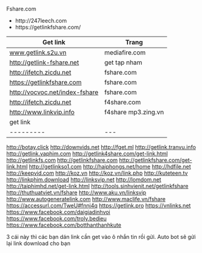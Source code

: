 Fshare.com
<ul>
	<li>http://247leech.com</li>
	<li>https://getlinkfshare.com/</li>
</ul>

|Get link                       | Trang |
|-------------------------------|---------------|
www.getlink.s2u.vn 				| mediafire.com |
http://getlink-fshare.net 		| get tạp nham  |
http://ifetch.zicdu.net 		| fshare.com    |
https://getlinkfshare.com		| fshare.com    |
http://vocvoc.net/index-fshare 	| fshare.com    |
http://ifetch.zicdu.net 		| f4share.com   |
http://www.linkvip.info 	 	| f4share  mp3.zing.vn |
|get link |   |   |   |
|---------|---|---|---|

http://botay.click
http://downvids.net
http://fget.ml
http://getlink.tranvu.info
http://getlink.vaphim.com
http://getlink4share.com/get-link.html
http://getlinkfs.com
http://getlinkfshare.com
http://getlinkfshare.com/get-link.html
http://getlinkso1.com
http://haiphongs.net/home
http://hdfile.net
http://keepvid.com
http://koz.vn
http://koz.vn/link.php
http://kuteteen.tv
http://linkphim.download
http://linksvip.net
http://lomdom.net
http://taiphimhd.net/get-link.html
http://tools.sinhvienit.net/getlinkfshare
http://thuthuatviet.vn/fshare
http://www.aku.vn/linksvip
http://www.autogeneratelink.com
http://www.maclife.vn/fshare
https://accessurl.com/TweU#fnnj4q
https://getlink.pro
https://vnlinks.net
https://www.facebook.com/daigiadinhvoi
https://www.facebook.com/troly.bedieu
https://www.facebook.com/botthanthanhkute

3 cái này thì các bạn dán link cần get vào ô nhắn tin rồi gửi. Auto bot sẽ gửi lại link download cho bạn
